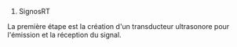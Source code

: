 1.  SignosRT

La première étape est la création d'un transducteur ultrasonore pour
l'émission et la réception du signal.
